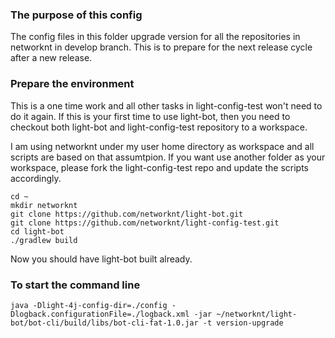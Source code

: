 ### The purpose of this config

The config files in this folder upgrade version for all the repositories in networknt in develop branch. This
is to prepare for the next release cycle after a new release. 


### Prepare the environment

This is a one time work and all other tasks in light-config-test won't need to do it again. If this is your first
time to use light-bot, then you need to checkout both light-bot and light-config-test repository to a workspace.

I am using networknt under my user home directory as workspace and all scripts are based on that assumtpion. If
you want use another folder as your workspace, please fork the light-config-test repo and update the scripts
accordingly. 

```
cd ~
mkdir networknt
git clone https://github.com/networknt/light-bot.git
git clone https://github.com/networknt/light-config-test.git
cd light-bot
./gradlew build
```

Now you should have light-bot built already. 

### To start the command line

```
java -Dlight-4j-config-dir=./config -Dlogback.configurationFile=./logback.xml -jar ~/networknt/light-bot/bot-cli/build/libs/bot-cli-fat-1.0.jar -t version-upgrade
```

